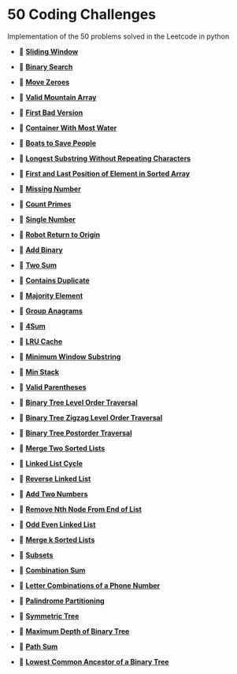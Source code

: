 # **50 Coding Challenges**
Implementation of the 50 problems solved in the Leetcode in python

- 📝 [**Sliding Window**](sliding_window.ipynb)
  
- 📝 [**Binary Search**](binary_search.ipynb)
  
- 📝 [**Move Zeroes**](Move_Zeroes.ipynb)

- 📝 [**Valid Mountain Array**](Valid_Mountain_Array.ipynb)

- 📝 [**First Bad Version**](First_Bad_Version.ipynb)

- 📝 [**Container With Most Water**](Container_With_Most_Water.ipynb)

- 📝 [**Boats to Save People**](Boats_to_Save_People.ipynb)

- 📝 [**Longest Substring Without Repeating Characters**](Longest_Substring_Without_Repeating_Characters.ipynb)

- 📝 [**First and Last Position of Element in Sorted Array**](First_and_Last_Position_of_Element_in_Sorted_Array.ipynb)

- 📝 [**Missing Number**](Missing_Number.ipynb)

- 📝 [**Count Primes**](Count_Primes.ipynb)

- 📝 [**Single Number**](Single_Number.ipynb)

- 📝 [**Robot Return to Origin**](Robot_Return_to_Origin.ipynb)

- 📝 [**Add Binary**](Add_Binary.ipynb)

- 📝 [**Two Sum**](Two_Sum.ipynb)

- 📝 [**Contains Duplicate**](Contains_Duplicate.ipynb)

- 📝 [**Majority Element**](Majority_Element.ipynb)

- 📝 [**Group Anagrams**](Group_Anagrams.ipynb)

- 📝 [**4Sum**](4Sum.ipynb)

- 📝 [**LRU Cache**](LRU_Cache.ipynb)

- 📝 [**Minimum Window Substring**](Minimum_Window_Substring.ipynb)

- 📝 [**Min Stack**](Min_Stack.ipynb)

- 📝 [**Valid Parentheses**](Valid_Parentheses.ipynb)

- 📝 [**Binary Tree Level Order Traversal**](Binary_Tree_Level_Order_Traversal.ipynb)

- 📝 [**Binary Tree Zigzag Level Order Traversal**](Binary_Tree_Zigzag_Level_Order_Traversal.ipynb)

- 📝 [**Binary Tree Postorder Traversal**](Binary_Tree_Postorder_Traversal.ipynb)

- 📝 [**Merge Two Sorted Lists**](Merge_Two_Sorted_Lists.ipynb)

- 📝 [**Linked List Cycle**](Linked_List_Cycle.ipynb)

- 📝 [**Reverse Linked List**](Reverse_Linked_List.ipynb)

- 📝 [**Add Two Numbers**](Add_Two_Numbers.ipynb)

- 📝 [**Remove Nth Node From End of List**](Remove_Nth_Node_From_End_of_List.ipynb)

- 📝 [**Odd Even Linked List**](Odd_Even_Linked_List.ipynb)

- 📝 [**Merge k Sorted Lists**](Merge_k_Sorted_Lists.ipynb)

- 📝 [**Subsets**](Subsets.ipynb)

- 📝 [**Combination Sum**](Combination_Sum.ipynb)

- 📝 [**Letter Combinations of a Phone Number**](Letter_Combinations_of_a_Phone_Number.ipynb)

- 📝 [**Palindrome Partitioning**](Palindrome_Partitioning.ipynb)

- 📝 [**Symmetric Tree**](Symmetric_Tree.ipynb)

- 📝 [**Maximum Depth of Binary Tree**](Maximum_Depth_of_Binary_Tree.ipynb)

- 📝 [**Path Sum**](Path_Sum.ipynb)

- 📝 [**Lowest Common Ancestor of a Binary Tree**](Lowest_Common_Ancestor_of_a_Binary_Tree.ipynb)








